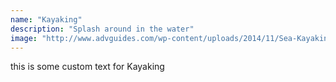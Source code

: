 ```yaml
---
name: "Kayaking"
description: "Splash around in the water"
image: "http://www.advguides.com/wp-content/uploads/2014/11/Sea-Kayaking-icon_2.png"
---
```

this is some custom text for Kayaking
